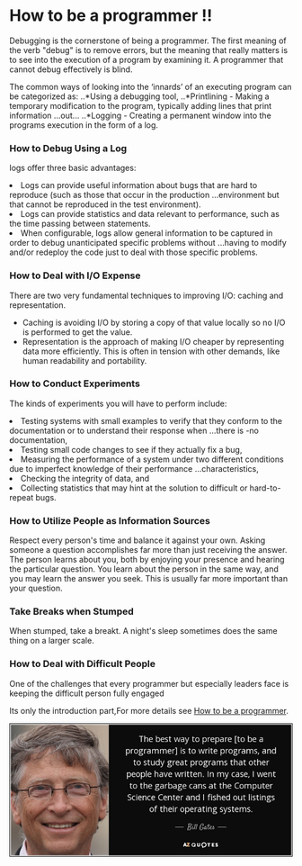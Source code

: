 # How to be a programmer !!

Debugging	is	the	cornerstone	of	being	a	programmer.	The	first	meaning	of	the	verb	"debug" is	to	remove	errors,	but	the meaning	that	really	matters	is	to	see	into	the	execution	of	a program	by	examining	it.	A	programmer	that	cannot	debug	effectively	is	blind.

   The	common	ways	of	looking	into	the	‘innards’	of	an	executing	program	can	be	categorized as:
..*Using	a	debugging	tool,
..*Printlining	-	Making	a	temporary	modification	to	the	program,	typically	adding	lines	that print	information
...out...
..*Logging	-	Creating	a	permanent	window	into	the	programs	execution	in	the	form	of	a log.

### How	to	Debug	Using	a	Log

logs	offer	three	basic	advantages:

<li>Logs	can	provide	useful	information	about	bugs	that	are	hard	to	reproduce	(such	as those	that	occur	in	the	production
    ...environment	but	that	cannot	be	reproduced	in	the	test environment).</li>
<li>Logs	can	provide	statistics	and	data	relevant	to	performance,	such	as	the	time	passing between	statements.</li>
<li>When	configurable,	logs	allow	general	information	to	be	captured	in	order	to	debug unanticipated	specific	problems	without
    ...having	to	modify	and/or	redeploy	the	code	just to	deal	with	those	specific	problems.</li>

### How to	Deal	with	I/O	Expense

There	are	two	very	fundamental	techniques	to	improving	I/O:	caching	and	representation.
- Caching	is	avoiding	I/O by	storing	a copy	of	that	value	locally	so	no	I/O	is	performed	to	get	the	value.
- Representation	is	the	approach	of	making	I/O	cheaper	by	representing	data	more	efficiently. This	is	often	in	tension	with
  other	demands,	like	human	readability	and	portability. 

### How	to	Conduct	Experiments

The	kinds	of	experiments	you	will	have	to	perform	include:

<li>Testing	systems	with	small	examples	to	verify	that	they	conform	to	the	documentation	or to	understand	their	response	when
    ...there	is	-no	documentation, </li>
<li>Testing	small	code	changes	to	see	if	they	actually	fix	a	bug,</li>
<li>Measuring	the	performance	of	a	system	under	two	different	conditions	due	to	imperfect knowledge	of	their	performance
    ...characteristics,</li> 
<li>Checking	the	integrity	of	data,	and </li>
<li>Collecting	statistics	that	may	hint	at	the	solution	to	difficult	or	hard-to-repeat	bugs.</li>

### How	to	Utilize	People	as	Information Sources

Respect	every	person's	time	and	balance	it	against	your	own.	Asking	someone	a	question accomplishes	far	more	than	just
receiving	the	answer.	The	person	learns	about	you,	both	by enjoying	your	presence	and	hearing	the	particular
question.	You	learn about	the	person	in the	same	way,	and	you	may	learn	the	answer	you	seek.	This	is	usually
far	more	important than	your	question.

### Take	Breaks	when	Stumped

When	stumped,	take	a	breakt.	A	night's	sleep	sometimes	does	the same	thing	on	a	larger	scale.

### How	to	Deal	with	Difficult	People

One	of	the	challenges	that	every	programmer	but	especially	leaders	face	is	keeping	the difficult	person	fully	engaged

Its only the introduction part,For more details see [How to be a programmer](https://www.gitbook.com/book/braydie/how-to-be-a-programmer/details).

  ![All the Best](https://raw.githubusercontent.com/AnushaAugustine/mywebsite/master/pgm2.png)

